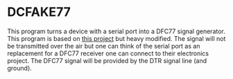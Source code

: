 # DCFAKE77

This program turns a device with a serial port into a DFC77 signal generator. This program is based on [this project](http://www.raspibo.org/wiki/index.php?title=DCFake77:_How_to_radio-control_your_clock_by_yourself) but heavy modified. The signal will not be transmitted over the air but one can think of the serial port as an replacement for a DFC77 receiver one can connect to their electronics project. The DFC77 signal will be provided by the DTR signal line (and ground).

